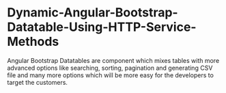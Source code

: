 # Dynamic-Angular-Bootstrap-Datatable-Using-HTTP-Service-Methods
Angular Bootstrap Datatables are component which mixes tables with more advanced options like searching, sorting, pagination and generating CSV file and many more options which will be more easy for the developers to target the customers. 
